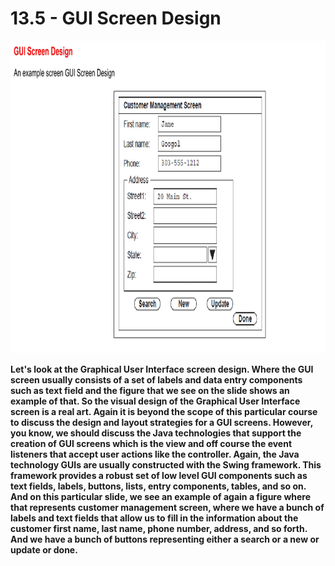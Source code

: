 # 13.5 - GUI Screen Design

<img src="/images/13_05_01.jpg" width="800" height="500">

**Let's look at the Graphical User Interface screen design. Where the GUI screen usually consists of a set of labels and data entry components such as text field and the figure that we see on the slide shows an example of that. So the visual design of the Graphical User Interface screen is a real art. Again it is beyond the scope of this particular course to discuss the design and layout strategies for a GUI screens. However, you know, we should discuss the Java technologies that support the creation of GUI screens which is the view and off course the event listeners that accept user actions like the controller. Again, the Java technology GUIs are usually constructed with the Swing framework. This framework provides a robust set of low level GUI components such as text fields, labels, buttons, lists, entry components, tables, and so on. And on this particular slide, we see an example of again a figure where that represents customer management screen, where we have a bunch of labels and text fields that allow us to fill in the information about the customer first name, last name, phone number, address, and so forth. And we have a bunch of buttons representing either a search or a new or update or done.**